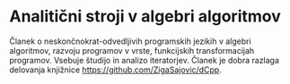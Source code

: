 # Analitični stroji v algebri algoritmov

Članek o neskončnokrat-odvedljivih programskih jezikih v algebri algoritmov, razvoju programov v vrste, funkcijskih transformacijah programov. Vsebuje študijo in analizo iteratorjev. Članek je dobra razlaga delovanja knjižnice
https://github.com/ZigaSajovic/dCpp.
